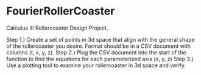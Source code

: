 # FourierRollerCoaster
Calculus III Rollercoaster Design Project. 

Step 1.) Create a set of points in 3d space that align with the general shape of the rollercoaster you desire. Format should be in a CSV document with  columns (t, x, y, z).
Step 2.) Plug the CSV document into the start of the function to find the equations for each parameterized axis (x, y, z)
Step 3.) Use a plotting tool to examine your rollercoaster in 3d space and verify. 
